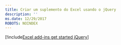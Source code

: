 ```yaml
---
title: Criar um suplemento do Excel usando o jQuery
description: ''
ms.date: 12/29/2017
ROBOTS: NOINDEX
---
```


[!include[Excel add-ins get started jQuery](../includes/file-get-started-excel-jquery.md)]
